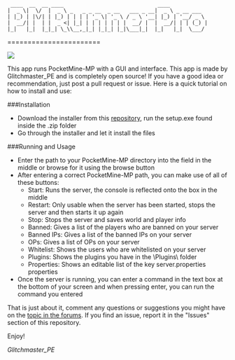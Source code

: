 ```
 ____  __  __ ____                              ____            
|  _ \|  \/  |  _ \ _   _ _ __  _ __   ___ _ __|  _ \ _ __ ___  
| |_) | |\/| | |_) | | | | '_ \| '_ \ / _ \ '__| |_) | '__/ _ \ 
|  __/| |  | |  _ <| |_| | | | | | | |  __/ |  |  __/| | | (_) |
|_|   |_|  |_|_| \_\\__,_|_| |_|_| |_|\___|_|  |_|   |_|  \___/ 

```
                                                                
=======================

![](https://i1.ytimg.com/vi/BBdo1fFCrFU/mqdefault.jpg)

This app runs PocketMine-MP with a GUI and interface. This app is made by Glitchmaster_PE and is completely open source! If you have a good idea or recommendation, just post a pull request or issue. Here is a quick tutorial on how to install and use:

###Installation
- Download the installer from this [repository](https://github.com/Glitchmaster-PE/PMRunnerPro-Installer), run the setup.exe found inside the .zip folder
- Go through the installer and let it install the files
 
###Running and Usage
- Enter the path to your PocketMine-MP directory into the field in the middle or browse for it using the browse button
- After entering a correct PocketMine-MP path, you can make use of all of these buttons:
  - Start: Runs the server, the console is reflected onto the box in the middle
  - Restart: Only usable when the server has been started, stops the server and then starts it up again
  - Stop: Stops the server and saves world and player info
  - Banned: Gives a list of the players who are banned on your server
  - Banned IPs: Gives a list of the banned IPs on your server
  - OPs: Gives a list of OPs on your server
  - Whitelist: Shows the users who are whitelisted on your server
  - Plugins: Shows the plugins you have in the \Plugins\ folder
  - Properties: Shows an editable list of the key server.properties properties
- Once the server is running, you can enter a command in the text box at the bottom of your screen and when pressing enter, you can run the command you entered
 
That is just about it, comment any questions or suggestions you might have on the [topic in the forums](http://forums.pocketmine.net/index.php?threads/pmrunnerpro.1330/). If you find an issue, report it in the "Issues" section of this repository.

Enjoy!

*Glitchmaster_PE*
